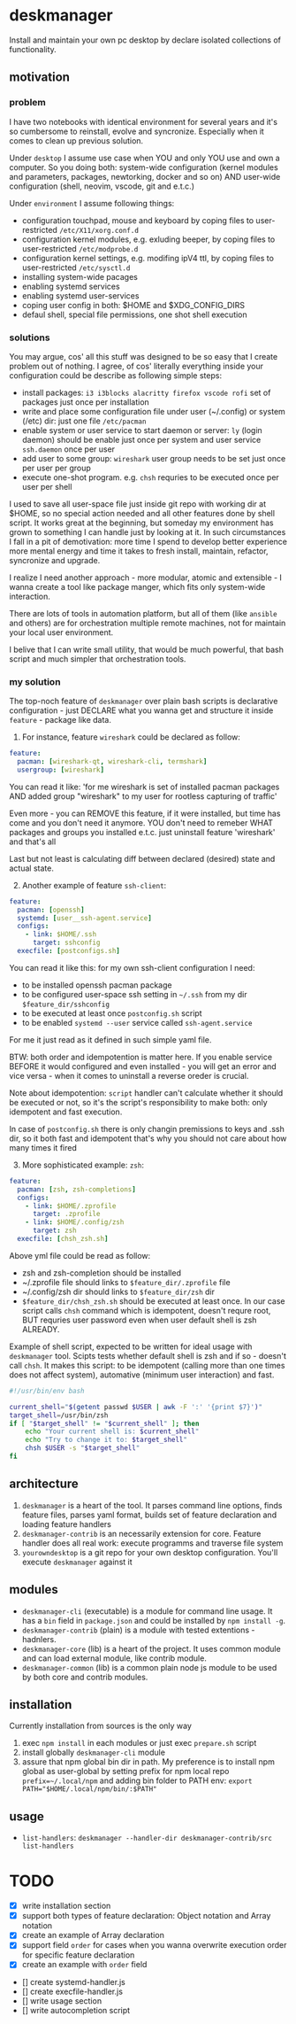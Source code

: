 # deskmanager

Install and maintain your own pc desktop by declare isolated collections of functionality.

## motivation

### problem

I have two notebooks with identical environment for several years and it's so cumbersome to reinstall, evolve and syncronize. Especially when it comes to clean up previous solution.

Under `desktop` I assume use case when YOU and only YOU use and own a computer. So you doing both: system-wide configuration (kernel modules and parameters, packages, newtorking, docker and so on) AND user-wide configuration (shell, neovim, vscode, git and e.t.c.)

Under `environment` I assume following things:
- configuration touchpad, mouse and keyboard by coping files to user-restricted `/etc/X11/xorg.conf.d`
- configuration kernel modules, e.g. exluding beeper, by coping files to user-restricted `/etc/modprobe.d`
- configuration kernel settings, e.g. modifing ipV4 ttl, by coping files to user-restricted `/etc/sysctl.d`
- installing system-wide pacages
- enabling systemd services
- enabling systemd user-services
- coping user config in both: $HOME and $XDG_CONFIG_DIRS
- defaul shell, special file permissions, one shot shell execution

### solutions

You may argue, cos' all this stuff was designed to be so easy that I create problem out of nothing. I agree, of cos' literally everything inside your configuration could be describe as following simple steps:
- install packages: `i3 i3blocks alacritty firefox vscode rofi` set of packages just once per installation
- write and place some configuration file under user (~/.config) or system (/etc) dir: just one file `/etc/pacman`
- enable system or user service to start daemon or server: `ly` (login daemon) should be enable just once per system and user service `ssh.daemon` once per user
- add user to some group: `wireshark` user group needs to be set just once per user per group
- execute one-shot program. e.g. `chsh` requries to be executed once per user per shell

I used to save all user-space file just inside git repo with working dir at $HOME, so no special action needed and all other features done by shell script. It works great at the beginning, but someday my environment has grown to something I can handle just by looking at it. In such circumstances I fall in a pit of demotivation: more time I spend to develop better experience more mental energy and time it takes to fresh install, maintain, refactor, syncronize and upgrade.

I realize I need another approach - more modular, atomic and extensible - I wanna create a tool like package manger, which fits only system-wide interaction.

There are lots of tools in automation platform, but all of them (like `ansible` and others) are for orchestration multiple remote machines, not for maintain your local user environment.

I belive that I can write small utility, that would be much powerful, that bash script and much simpler that orchestration tools.

### my solution

The top-noch feature of `deskmanager` over plain bash scripts is declarative configuration - just DECLARE what you wanna get and structure it inside `feature` - package like data.


1. For instance, feature `wireshark` could be declared as follow:

```yml
feature:
  pacman: [wireshark-qt, wireshark-cli, termshark]
  usergroup: [wireshark]
```

You can read it like: 'for me wireshark is set of installed pacman packages AND added group "wireshark" to my user for rootless capturing of traffic'

Even more - you can REMOVE this feature, if it were installed, but time has come and you don't need it anymore. YOU don't need to remeber WHAT packages and groups you installed e.t.c. just uninstall feature 'wireshark' and that's all

Last but not least is calculating diff between declared (desired) state and actual state.

2. Another example of feature `ssh-client`:

```yml
feature:
  pacman: [openssh]
  systemd: [user__ssh-agent.service]
  configs:
    - link: $HOME/.ssh
      target: sshconfig
  execfile: [postconfigs.sh]
```

You can read it like this: for my own ssh-client configuration I need:
- to be installed openssh pacman package
- to be configured user-space ssh setting in `~/.ssh` from my dir `$feature_dir/sshconfig`
- to be executed at least once `postconfig.sh` script
- to be enabled `systemd --user` service called `ssh-agent.service`

For me it just read as it defined in such simple yaml file.

BTW: both order and idempotention is matter here. If you enable service BEFORE it would configured and even installed - you will get an error and vice versa - when it comes to uninstall a reverse oreder is crucial.

Note about idempotention: `script` handler can't calculate whether it should be executed or not, so it's the script's responsibility to make both: only idempotent and fast execution.

In case of `postconfig.sh` there is only changin premissions to keys and .ssh dir, so it both fast and idempotent that's why you should not care about how many times it fired

3. More sophisticated example: `zsh`:

```yml
feature:
  pacman: [zsh, zsh-completions]
  configs:
    - link: $HOME/.zprofile
      target: .zprofile
    - link: $HOME/.config/zsh
      target: zsh
  execfile: [chsh_zsh.sh]
```

Above yml file could be read as follow:
- zsh and zsh-completion should be installed
- ~/.zprofile file should links to `$feature_dir/.zprofile` file
- ~/.config/zsh dir should links to `$feature_dir/zsh` dir
- `$feature_dir/chsh_zsh.sh` should be executed at least once. In our case script calls `chsh` command which is idempotent, doesn't requre root, BUT requries user password even when user default shell is zsh ALREADY.

Example of shell script, expected to be written for ideal usage with `deskmanager` tool. Scipts tests whether default shell is zsh and if so - doesn't call `chsh`. It makes this script: to be idempotent (calling more than one times does not affect system), automative (minimum user interaction) and fast.

```bash
#!/usr/bin/env bash

current_shell="$(getent passwd $USER | awk -F ':' '{print $7}')"
target_shell=/usr/bin/zsh
if [ "$target_shell" != "$current_shell" ]; then
    echo "Your current shell is: $current_shell"
    echo "Try to change it to: $target_shell"
    chsh $USER -s "$target_shell"
fi
```

## architecture

1. `deskmanager` is a heart of the tool. It parses command line options, finds feature files, parses yaml format, builds set of feature declaration and loading feature handlers
2. `deskmanager-contrib` is an necessarily extension for core. Feature handler does all real work: execute programms and traverse file system
3. `yourowndesktop` is a git repo for your own desktop configuration. You'll execute `deskmanager` against it

## modules

- `deskmanager-cli` (executable) is a module for command line usage. It has a `bin` field in `package.json` and could be installed by `npm install -g`.
- `deskmanager-contrib` (plain) is a module with tested extentions - hadnlers.
- `deskmanager-core` (lib) is a heart of the project. It uses common module and can load external module, like contrib module.
- `deskmanager-common` (lib) is a common plain node js module to be used by both core and contrib modules.

## installation

Currently installation from sources is the only way

1. exec `npm install` in each modules or just exec `prepare.sh` script
2. install globally `deskmanager-cli` module
3. assure that npm global bin dir in path. My preference is to install npm global as user-global by setting prefix for npm local repo `prefix=~/.local/npm` and adding bin folder to PATH env: `export PATH="$HOME/.local/npm/bin/:$PATH"`

## usage

- `list-handlers`: `deskmanager --handler-dir deskmanager-contrib/src list-handlers`

# TODO

- [x] write installation section
- [x] support both types of feature declaration: Object notation and Array notation
- [x] create an example of Array declaration
- [x] support field `order` for cases when you wanna overwrite execution order for specific feature declaration
- [x] create an example with `order` field
- [] create systemd-handler.js
- [] create execfile-handler.js
- [] write usage section
- [] write autocompletion script

